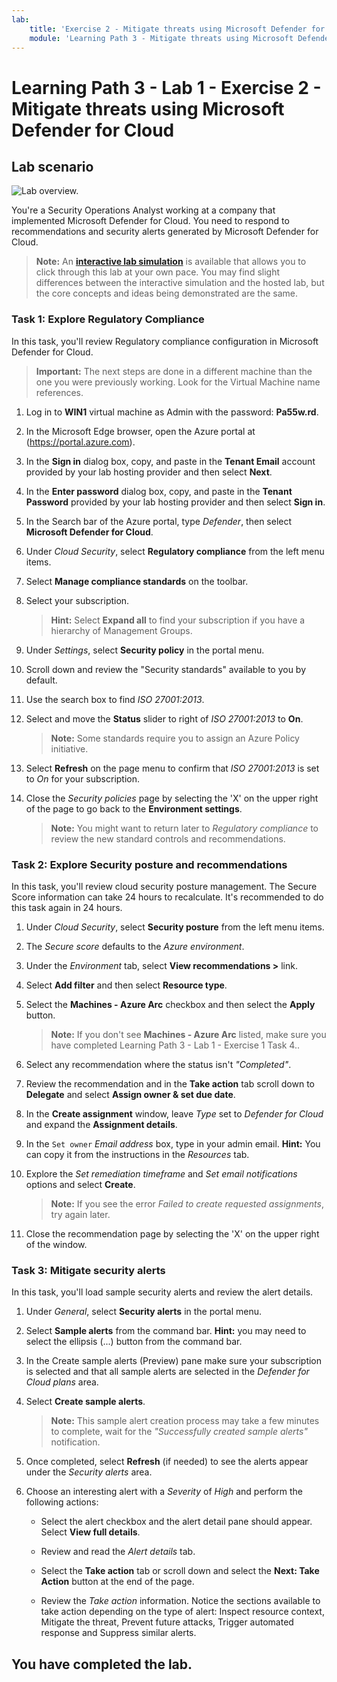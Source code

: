 ```yaml
---
lab:
    title: 'Exercise 2 - Mitigate threats using Microsoft Defender for Cloud'
    module: 'Learning Path 3 - Mitigate threats using Microsoft Defender for Cloud'
---
```


# Learning Path 3 - Lab 1 - Exercise 2 - Mitigate threats using Microsoft Defender for Cloud

## Lab scenario

![Lab overview.](../Media/SC-200-Lab_Diagrams_Mod3_L1_Ex2.png)

You're a Security Operations Analyst working at a company that implemented Microsoft Defender for Cloud. You need to respond to recommendations and security alerts generated by Microsoft Defender for Cloud.

>**Note:** An **[interactive lab simulation](https://mslabs.cloudguides.com/guides/SC-200%20Lab%20Simulation%20-%20Mitigate%20threats%20using%20Microsoft%20Defender%20for%20Cloud)** is available that allows you to click through this lab at your own pace. You may find slight differences between the interactive simulation and the hosted lab, but the core concepts and ideas being demonstrated are the same. 


### Task 1: Explore Regulatory Compliance

In this task, you'll review Regulatory compliance configuration in Microsoft Defender for Cloud. 

>**Important:** The next steps are done in a different machine than the one you were previously working. Look for the Virtual Machine name references.

1. Log in to **WIN1** virtual machine as Admin with the password: **Pa55w.rd**.  

2. In the Microsoft Edge browser, open the Azure portal at (https://portal.azure.com).

3. In the **Sign in** dialog box, copy, and paste in the **Tenant Email** account provided by your lab hosting provider and then select **Next**.

4. In the **Enter password** dialog box, copy, and paste in the **Tenant Password** provided by your lab hosting provider and then select **Sign in**.

5. In the Search bar of the Azure portal, type *Defender*, then select **Microsoft Defender for Cloud**.

6. Under *Cloud Security*, select **Regulatory compliance** from the left menu items.

7. Select **Manage compliance standards** on the toolbar.

8. Select your subscription.

    >**Hint:** Select **Expand all** to find your subscription if you have a hierarchy of Management Groups.

9. Under *Settings*, select **Security policy** in the portal menu.

10. Scroll down and review the "Security standards" available to you by default.

11. Use the search box to find *ISO 27001:2013*.

12. Select and move the **Status** slider to right of *ISO 27001:2013* to **On**.

    >**Note:** Some standards require you to assign an Azure Policy initiative.

13. Select **Refresh** on the page menu to confirm that *ISO 27001:2013* is set to *On* for your subscription.

14. Close the *Security policies* page by selecting the 'X' on the upper right of the page to go back to the **Environment settings**.

    >**Note:** You might want to return later to *Regulatory compliance* to review the new standard controls and recommendations.

### Task 2: Explore Security posture and recommendations

In this task, you'll review cloud security posture management.  The Secure Score information can take 24 hours to recalculate. It's recommended to do this task again in 24 hours.

1. Under *Cloud Security*, select **Security posture** from the left menu items.

2. The *Secure score* defaults to the *Azure environment*.

3. Under the *Environment* tab, select **View recommendations >** link.

4. Select **Add filter** and then select **Resource type**.

5. Select the **Machines - Azure Arc** checkbox and then select the **Apply** button.

    >**Note:** If you don't see **Machines - Azure Arc** listed, make sure you have completed Learning Path 3 - Lab 1 - Exercise 1 Task 4..

6. Select any recommendation where the status isn't *"Completed"*.

7. Review the recommendation and in the **Take action** tab scroll down to **Delegate** and select **Assign owner & set due date**.

8. In the **Create assignment** window, leave *Type* set to *Defender for Cloud* and expand the **Assignment details**.

9. In the `Set owner` *Email address* box, type in your admin email. **Hint:** You can copy it from the instructions in the *Resources* tab.

10. Explore the *Set remediation timeframe* and *Set email notifications* options and select **Create**.

    >**Note:** If you see the error *Failed to create requested assignments*, try again later.

11. Close the recommendation page by selecting the 'X' on the upper right of the window.


### Task 3: Mitigate security alerts

In this task, you'll load sample security alerts and review the alert details.


1. Under *General*, select **Security alerts** in the portal menu.

2. Select **Sample alerts** from the command bar. **Hint:** you may need to select the ellipsis (...) button from the command bar.

3. In the Create sample alerts (Preview) pane make sure your subscription is selected and that all sample alerts are selected in the *Defender for Cloud plans* area.

4. Select **Create sample alerts**.  

    >**Note:** This sample alert creation process may take a few minutes to complete, wait for the *"Successfully created sample alerts"* notification.

5. Once completed, select **Refresh** (if needed) to see the alerts appear under the *Security alerts* area.

6. Choose an interesting alert with a *Severity* of *High* and perform the following actions:

    - Select the alert checkbox and the alert detail pane should appear. Select **View full details**.

    - Review and read the *Alert details* tab.

    - Select the **Take action** tab or scroll down and select the **Next: Take Action** button at the end of the page.

    - Review the *Take action* information. Notice the sections available to take action depending on the type of alert: Inspect resource context, Mitigate the threat, Prevent future attacks, Trigger automated response and Suppress similar alerts.

## You have completed the lab.
